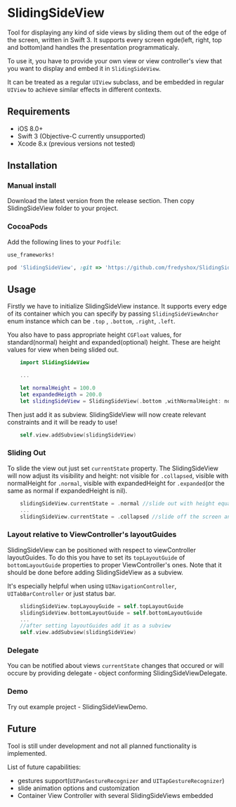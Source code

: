 # SlidingSideView

Tool for displaying any kind of side views by sliding them out of the edge of the screen, written in Swift 3. It supports every screen egde(left, right, top and bottom)and handles the presentation programmaticaly.

To use it, you have to provide your own view or view controller's view that you want to display and embed it in `SlidingSideView`. 

It can be treated as a regular `UIView` subclass, and be embedded in regular `UIView` to achieve similar effects in different contexts.

## Requirements

* iOS 8.0+
* Swift 3 (Objective-C currently unsupported)
* Xcode 8.x (previous versions not tested)

## Installation

### Manual install
Download the latest version from the release section. Then copy SlidingSideView folder to your project.

### CocoaPods
Add the following lines to your `Podfile`:
```ruby
use_frameworks!

pod 'SlidingSideView', :git => 'https://github.com/fredyshox/SlidingSideView.git', :tag => '0.3.0'
```

## Usage

Firstly we have to initialize SlidingSideView instance. It supports every edge of its container which you can specify by passing `SlidingSideViewAnchor` enum instance which can be `.top` , `.bottom`, `.right`, `.left`.

You also have to pass appropriate height `CGFloat` values, for standard(normal) height and expanded(optional) height. These are height values for view when being slided out.

```swift
    import SlidingSideView

    ...

    let normalHeight = 100.0 
    let expandedHeigth = 200.0
    let slidingSideView = SlidingSideView(.bottom ,withNormalHeight: normalHeight, expandedHeight: expandedHeight)
```
Then just add it as subview. SlidingSideView will now create relevant constraints and it will be ready to use!

```swift
    self.view.addSubview(slidingSideView)
```

### Sliding Out

To slide the view out just set `currentState` property. The SlidingSideView will now adjust its visibility and height: not visible for `.collapsed`, visible with normalHeight for `.normal`, visible with expandedHeight for `.expanded`(or the same as normal if expandedHeight is nil).

```swift
    slidingSideView.currentState = .normal //slide out with height equal to normalHeight
    ...
    slidingSideView.currentState = .collapsed //slide off the screen and gets hidden
```

### Layout relative to ViewController's layoutGuides

SlidingSideView can be positioned with respect to viewController layoutGuides. To do this you have to set its `topLayoutGuide` of `bottomLayoutGuide` properties to proper ViewController's ones.
Note that it should be done before adding SlidingSideView as a subview. 

It's especially helpful when using `UINavigationController`, `UITabBarController` or just status bar.

```swift
    slidingSideView.topLayouyGuide = self.topLayoutGuide
    slidingSideView.bottomLayoutGuide = self.bottomLayoutGuide
    ...
    //after setting layoutGuides add it as a subview
    self.view.addSubview(slidingSideView) 
```
### Delegate

You can be notified about views `currentState` changes that occured or will occure by providing delegate - object conforming SlidingSideViewDelegate. 

### Demo 
Try out example project - SlidingSideViewDemo.

## Future

Tool is still under development and not all planned functionality is implemented. 

List of future capabilities:

* gestures support(`UIPanGestureRecognizer` and `UITapGestureRecognizer`)
* slide animation options and customization
* Container View Controller with several SlidingSideViews embedded
